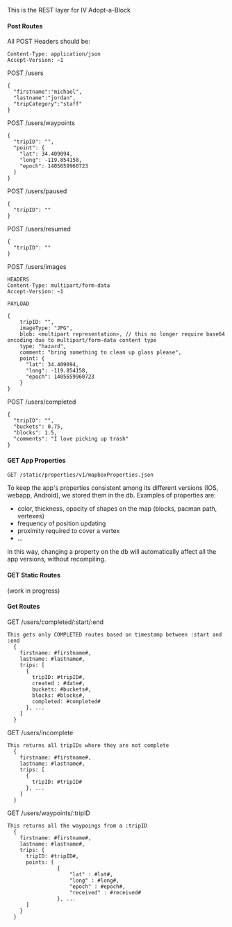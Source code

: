 This is the REST layer for IV Adopt-a-Block

#### Post Routes

All POST Headers should be:
```
Content-Type: application/json
Accept-Version: ~1
```

POST /users
```
{
  "firstname":"michael",
  "lastname":"jordan",
  "tripCategory":"staff"
}
```
POST /users/waypoints
```
{
  "tripID": "",
  "point": {
    "lat": 34.409094,
    "long": -119.854158,
    "epoch": 1405659960723
  }
}
```
POST /users/paused
```
{
  "tripID": ""
}
```
POST /users/resumed
```
{
  "tripID": ""
}
```
POST /users/images
```
HEADERS
Content-Type: multipart/form-data
Accept-Version: ~1

PAYLOAD

{
    tripID: "",
    imageType: "JPG",
    blob: <multipart representation>, // this no longer require base64 encoding due to multipart/form-data content type
    type: "hazard",
    comment: "bring something to clean up glass please",
    point: {
      "lat": 34.409094,
      "long": -119.854158,
      "epoch": 1405659960723
    }
}
```
POST /users/completed
```
{
  "tripID": "",
  "buckets": 0.75,
  "blocks": 1.5,
  "comments": "I love picking up trash"
}
```



#### GET App Properties
```
GET /static/properties/v1/mapboxProperties.json
```
To keep the app's properties consistent among its different versions (IOS, webapp, Android), we stored them in the db.
Examples of properties are:
   - color, thickness, opacity of shapes on the map (blocks, pacman path, vertexes)
   - frequency of position updating
   - proximity required to cover a vertex
   - ...
  
   In this way, changing a property on the db will automatically affect all the app versions, without recompiling.


#### GET Static Routes

(work in progress)



#### Get Routes

GET /users/completed/:start/:end

```
This gets only COMPLETED routes based on timestamp between :start and :end
  {
    firstname: #firstname#,
    lastname: #lastname#,
    trips: [
      {
        tripID: #tripID#,
        created : #date#,
        buckets: #buckets#,
        blocks: #blocks#,
        completed: #completed#
      }, ...
    ]
  }
```

GET /users/incomplete

```
This returns all tripIDs where they are not complete
  {
    firstname: #firstname#,
    lastname: #lastname#,
    trips: [
      {
        tripID: #tripID#
      }, ...
    ]
  }
```

GET /users/waypoints/:tripID

```
This returns all the waypoings from a :tripID
  {
    firstname: #firstname#,
    lastname: #lastname#,
    trips: {
      tripID: #tripID#,
      points: [ 
                {
                    "lat" : #lat#,
                    "long" : #long#,
                    "epoch" : #epoch#,
                    "received" : #received#
                }, ...
      ]
    }
  }
```
